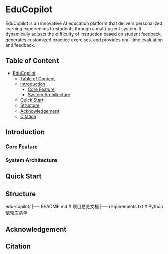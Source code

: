 # EduCopilot
EduCopilot is an innovative AI education platform that delivers personalized learning experiences to students through a multi-agent system. It dynamically adjusts the difficulty of instruction based on student feedback, generates customized practice exercises, and provides real-time evaluation and feedback.

## Table of Content
- [EduCopilot](#educopilot)
  - [Table of Content](#table-of-content)
  - [Introduction](#introduction)
    - [Core Feature](#core-feature)
    - [System Architecture​](#system-architecture)
  - [Quick Start](#quick-start)
  - [Structure](#structure)
  - [Acknowledgement](#acknowledgement)
  - [Citation](#citation)

## Introduction
### Core Feature
### System Architecture​
## Quick Start
## Structure

edu-copilot/
|── README.md # 项目总览文档
|── requirements.txt # Python依赖库清单

## Acknowledgement
## Citation
